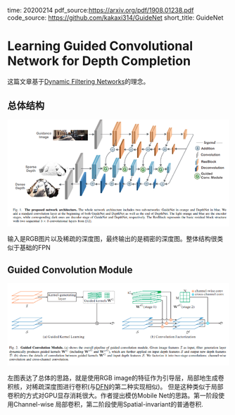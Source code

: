 time: 20200214
pdf_source:https://arxiv.org/pdf/1908.01238.pdf
code_source: https://github.com/kakaxi314/GuideNet
short_title: GuideNet
# Learning Guided Convolutional Network for Depth Completion

这篇文章基于[Dynamic Filtering Networks]的理念。

## 总体结构

![image](res/guildenet_architecture.png)

输入是RGB图片以及稀疏的深度图，最终输出的是稠密的深度图。整体结构很类似于基础的FPN

## Guided Convolution Module

![image](res/guidnet_module.png)

左图表达了总体的思路，就是使用RGB image的特征作为引导层，局部地生成卷积核，对稀疏深度图进行卷积(与[DFN]的第二种实现相似)。
但是这种类似于局部卷积的方式对GPU显存消耗很大。作者提出模仿Mobile Net的思路。第一阶段使用Channel-wise 局部卷积，第二阶段使用Spatial-invariant的普通卷积.

[Dynamic Filtering Networks]:../../Building_Blocks/DynanicFilteringNetwork.md
[DFN]:../../Building_Blocks/DynanicFilteringNetwork.md

